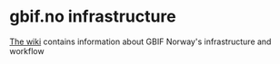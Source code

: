 # gbif.no infrastructure

[The wiki](https://github.com/gbif-norway/infrastructure/wiki) contains information about GBIF Norway's infrastructure and workflow
